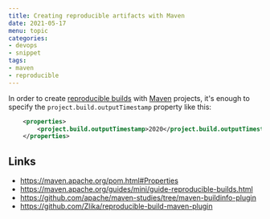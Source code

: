 ```yaml
---
title: Creating reproducible artifacts with Maven
date: 2021-05-17
menu: topic
categories:
- devops
- snippet
tags:
- maven
- reproducible
---
```


In order to create [reproducible builds](https://reproducible-builds.org/) with [Maven](https://maven.apache.org/) projects, it's enough to specify the `project.build.outputTimestamp` property like this:

```xml
    <properties>
        <project.build.outputTimestamp>2020</project.build.outputTimestamp>
    </properties>
```

## Links

- https://maven.apache.org/pom.html#Properties
- https://maven.apache.org/guides/mini/guide-reproducible-builds.html
- https://github.com/apache/maven-studies/tree/maven-buildinfo-plugin
- https://github.com/Zlika/reproducible-build-maven-plugin
